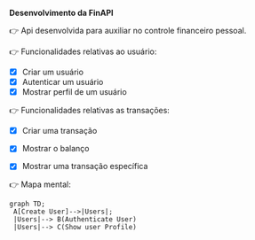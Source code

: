 **Desenvolvimento da FinAPI**

:point_right: Api desenvolvida para auxiliar no controle financeiro pessoal.

:point_right: Funcionalidades relativas ao usuário:

- [x] Criar um usuário
- [x] Autenticar um usuário
- [x] Mostrar perfil de um usuário

:point_right: Funcionalidades relativas as transações:

- [x] Criar uma transação
- [x] Mostrar o balanço
- [x] Mostrar uma transação específica


:point_right: Mapa mental:

   ```mermaid
   graph TD;
    A[Create User]-->|Users|;
    |Users|--> B(Authenticate User)
    |Users|--> C(Show user Profile)
  ```




